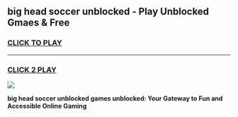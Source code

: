 
## big head soccer unblocked - Play Unblocked Gmaes & Free
<h3>
<a href="https://news.freeplayer.one?title=big_head_soccer_unblocked&ref=16F">CLICK TO PLAY</a></h3>
<hr>

<h3>
<a href="https://news.freeplayer.one?title=big_head_soccer_unblocked&ref=16F">CLICK 2 PLAY</a>
  
</h3>

<a href="https://news.freeplayer.one?title=big_head_soccer_unblocked&ref=16F/"><img src="https://clearcache.store/games.png"></a>


**big head soccer unblocked games unblocked: Your Gateway to Fun and Accessible Online Gaming**
